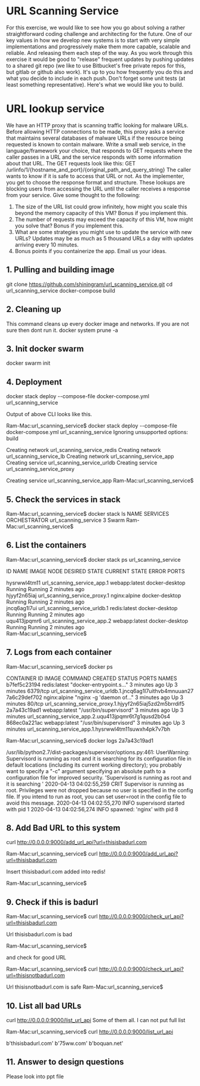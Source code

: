 # URL Scanning Service

For this exercise, we would like to see how you go about solving a rather straightforward coding challenge and architecting for the future. One of our key values in how we develop new systems is to start with very simple implementations and progressively make them more capable, scalable and reliable. And releasing them each step of the way. As you work through this exercise it would be good to "release" frequent updates by pushing updates to a shared git repo (we like to use Bitbucket's free private repos for this, but gitlab or github also work). It's up to you how frequently you do this and what you decide to include in each push. Don't forget some unit tests (at least something representative).
Here's what we would like you to build.
# URL lookup service
We have an HTTP proxy that is scanning traffic looking for malware URLs. Before allowing HTTP connections to be made, this proxy asks a service that maintains several databases of malware URLs if the resource being requested is known to contain malware.
Write a small web service, in the language/framework your choice, that responds to GET requests where the caller passes in a URL and the service responds with some information about that URL. The GET requests look like this:
       GET /urlinfo/1/{hostname_and_port}/{original_path_and_query_string}
The caller wants to know if it is safe to access that URL or not. As the implementer, you get to choose the response format and structure. These lookups are blocking users from accessing the URL until the caller receives a response from your service.
Give some thought to the following:

1. The size of the URL list could grow infinitely, how might you scale this beyond the memory capacity of this VM? Bonus if you implement this.
2. The number of requests may exceed the capacity of this VM, how might you solve that? Bonus if you implement this.
3. What are some strategies you might use to update the service with new URLs? Updates may be as much as 5 thousand URLs a day with updates arriving every 10 minutes.
4. Bonus points if you containerize the app. Email us your ideas.
 

## 1. Pulling and building image
git clone https://github.com/shiningram/url_scanning_service.git
cd url_scanning_service
docker-compose build

## 2. Cleaning up
This command cleans up every docker image and networks. If you are not sure then dont run it.
docker system prune -a

## 3. Init docker swarm

docker swarm init
## 4. Deployment
docker stack deploy --compose-file docker-compose.yml url_scanning_service

Output of above CLI looks like this.

Ram-Mac:url_scanning_service$ docker stack deploy --compose-file docker-compose.yml url_scanning_service
Ignoring unsupported options: build

Creating network url_scanning_service_redis
Creating network url_scanning_service_lb
Creating network url_scanning_service_app
Creating service url_scanning_service_urldb
Creating service url_scanning_service_proxy

Creating service url_scanning_service_app
Ram-Mac:url_scanning_service$ 

## 5. Check the services in stack
Ram-Mac:url_scanning_service$ docker stack ls
NAME                   SERVICES            ORCHESTRATOR
url_scanning_service   3                   Swarm
Ram-Mac:url_scanning_service$ 

## 6. List the containers
Ram-Mac:url_scanning_service$ docker stack ps url_scanning_service

ID                  NAME                           IMAGE               NODE                DESIRED STATE       CURRENT STATE           ERROR               PORTS

hysrwwl4tm11        url_scanning_service_app.1     webapp:latest       docker-desktop      Running             Running 2 minutes ago                       
hjyyf2n65iaj        url_scanning_service_proxy.1   nginx:alpine        docker-desktop      Running             Running 2 minutes ago                       
jncq6ag1l7ui        url_scanning_service_urldb.1   redis:latest        docker-desktop      Running             Running 2 minutes ago                       
uqu413jpqmr6        url_scanning_service_app.2     webapp:latest       docker-desktop      Running             Running 2 minutes ago                       
Ram-Mac:url_scanning_service$ 

## 7. Logs from each container
Ram-Mac:url_scanning_service$ docker ps

CONTAINER ID        IMAGE               COMMAND                  CREATED             STATUS              PORTS               NAMES
b7fef5c23194        redis:latest        "docker-entrypoint.s…"   3 minutes ago       Up 3 minutes        6379/tcp            url_scanning_service_urldb.1.jncq6ag1l7uithvb4mnuuan27
7a6c29def702        nginx:alpine        "nginx -g 'daemon of…"   3 minutes ago       Up 3 minutes        80/tcp              url_scanning_service_proxy.1.hjyyf2n65iaj5zd2m5brrdif5
2a7a43c19ad1        webapp:latest       "/usr/bin/supervisord"   3 minutes ago       Up 3 minutes                            url_scanning_service_app.2.uqu413jpqmr6t7g1qusd2b0s4
868ec0a221ac        webapp:latest       "/usr/bin/supervisord"   3 minutes ago       Up 3 minutes                            url_scanning_service_app.1.hysrwwl4tm11suwxh4pk7v7bh

Ram-Mac:url_scanning_service$ docker logs 2a7a43c19ad1

/usr/lib/python2.7/dist-packages/supervisor/options.py:461: UserWarning: Supervisord is running as root and it is searching for its configuration file in default locations (including its current working directory); you probably want to specify a "-c" argument specifying an absolute path to a configuration file for improved security.
  'Supervisord is running as root and it is searching '
2020-04-13 04:02:55,259 CRIT Supervisor is running as root.  Privileges were not dropped because no user is specified in the config file.  If you intend to run as root, you can set user=root in the config file to avoid this message.
2020-04-13 04:02:55,270 INFO supervisord started with pid 1
2020-04-13 04:02:56,274 INFO spawned: 'nginx' with pid 8

## 8. Add Bad URL to this system
curl http://0.0.0.0:9000/add_url_api?url=thisisbadurl.com

Ram-Mac:url_scanning_service$ curl http://0.0.0.0:9000/add_url_api?url=thisisbadurl.com

Insert thisisbadurl.com added into redis!

Ram-Mac:url_scanning_service$ 

## 9. Check if this is badurl

Ram-Mac:url_scanning_service$ curl http://0.0.0.0:9000/check_url_api?url=thisisbadurl.com

Url thisisbadurl.com is bad

Ram-Mac:url_scanning_service$ 

and check for good URL

Ram-Mac:url_scanning_service$ curl http://0.0.0.0:9000/check_url_api?url=thisisnotbadurl.com

Url thisisnotbadurl.com is safe
Ram-Mac:url_scanning_service$ 

## 10. List all bad URLs

curl http://0.0.0.0:9000/list_url_api
Some of them all. I can not put full list

Ram-Mac:url_scanning_service$ curl http://0.0.0.0:9000/list_url_api

b'thisisbadurl.com'
b'75ww.com'
b'boquan.net'

## 11. Answer to design questions
Please look into ppt file
